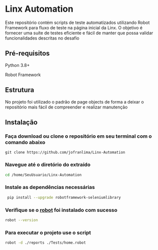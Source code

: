 # Linx Automation

Este repositório contém scripts de teste automatizados utilizando Robot Framework para fluxo de teste na página inicial da Linx. O objetivo é fornecer uma suíte de testes eficiente e fácil de manter que possa validar funcionalidades descritas no desafio

## Pré-requisitos
Python 3.8+

Robot Framework 

## Estrutura
No projeto foi utilizado o padrão de page objects de forma a deixar o repositório mais fácil de compreender e realizar manutenção


## Instalação

### Faça download ou clone o repositório em seu terminal com o comando abaixo
```
git clone https://github.com/jofranlima/Linx-Automation
```


### Navegue até o diretório do extraído

```bash
cd /home/SeuUsuario/Linx-Automation
```
### Instale as dependências necessárias
```bash
 pip install --upgrade robotframework-seleniumlibrary

```
### Verifique se o [robot](https://robotframework.org/) foi instalado com sucesso
```bash
robot --version
```
### Para executar o projeto use o script
```bash
robot -d ./reports ./Tests/home.robot

```

